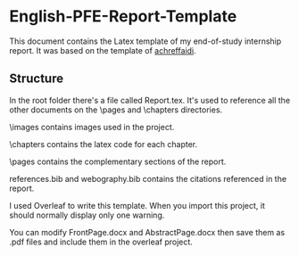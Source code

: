 # English-PFE-Report-Template
This document contains the Latex template of my end-of-study internship report. It was based on the template of [achreffaidi](https://github.com/achreffaidi/PFE-Skeleton).

## Structure

In the root folder there's a file called Report.tex. It's used to reference all the other documents on the \pages and \chapters directories.

\images contains images used in the project.

\chapters contains the latex code for each chapter.

\pages contains the complementary sections of the report.

references.bib and webography.bib contains the citations referenced in the report.

I used Overleaf to write this template. When you import this project, it should normally display only one warning.

You can modify FrontPage.docx and AbstractPage.docx then save them as .pdf files and include them in the overleaf project.
